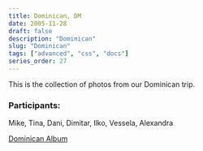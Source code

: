 ```yaml
---
title: Dominican, DM
date: 2005-11-28
draft: false
description: "Dominican"
slug: "Dominican"
tags: ["advanced", "css", "docs"]
series_order: 27
---
```


This is the collection of photos from our Dominican trip.

### Participants:
Mike, Tina, Dani, Dimitar, Ilko, Vessela, Alexandra

[Dominican Album](https://photos.app.goo.gl/qGMBVEfjwEhYDRNZ8)

